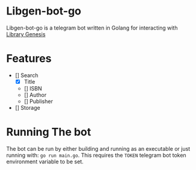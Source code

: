 # Libgen-bot-go

Libgen-bot-go is a telegram bot written in Golang for interacting with [Library Genesis]('https://libgen.is')

# Features

- [] Search
  - [x] Title
  - [] ISBN
  - [] Author
  - [] Publisher
- [] Storage

# Running The bot

The bot can be run by either building and running as an executable or just running with:
`go run main.go`. This requires the `TOKEN` telegram bot token environment variable to be set.
